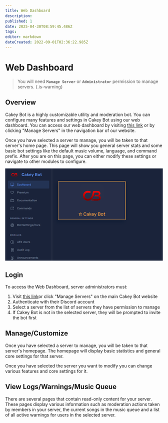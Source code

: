 ```yaml
---
title: Web Dashboard
description: 
published: 1
date: 2025-04-30T08:59:45.486Z
tags: 
editor: markdown
dateCreated: 2022-09-01T02:36:22.985Z
---
```


# Web Dashboard

> You will need **`Manage Server`** or **`Administrator`** permission to manage servers.
{.is-warning}

## Overview

Cakey Bot is a highly customizable utility and moderation bot. You can configure many features and settings in Cakey Bot using our web dashboard. You can access our web dashboard by visiting [this link](https://cakey.bot/dashboard/public) or by clicking "Manage Servers" in the navigation bar of our website.

Once you have selected a server to manage, you will be taken to that server's home page. This page will show you general server stats and some basic bot settings like the default music volume, language, and command prefix. After you are on this page, you can either modify these settings or navigate to other modules to configure.

![image.png](/dash/image.png)

## Login
To access the Web Dashboard, server administrators must:

1) Visit [this link](https://cakey.bot/dashboard/public)or click "Manage Servers" on the main Cakey Bot website
2) Authenticate with their Discord account
3) Select a server from the list of servers they have permission to manage
4) If Cakey Bot is not in the selected server, they will be prompted to invite the bot first

## Manage/Customize

Once you have selected a server to manage, you will be taken to that server's homepage. The homepage will display basic statistics and general core settings for that server.

Once you have selected the server you want to modify you can change various features and core settings for it.

## View Logs/Warnings/Music Queue

There are several pages that contain read-only content for your server. These pages display various information such as moderation actions taken by members in your server, the current songs in the music queue and a list of all active warnings for users in the selected server.